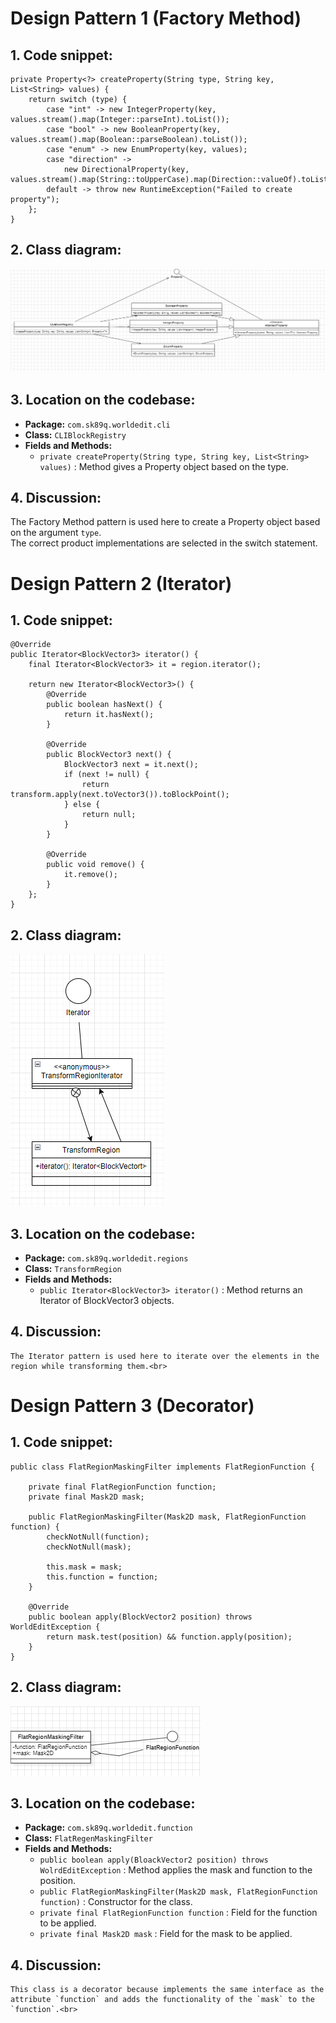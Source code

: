 # Design Pattern 1 (Factory Method)

## 1. Code snippet:
    private Property<?> createProperty(String type, String key, List<String> values) {
        return switch (type) {
            case "int" -> new IntegerProperty(key, values.stream().map(Integer::parseInt).toList());
            case "bool" -> new BooleanProperty(key, values.stream().map(Boolean::parseBoolean).toList());
            case "enum" -> new EnumProperty(key, values);
            case "direction" ->
                new DirectionalProperty(key, values.stream().map(String::toUpperCase).map(Direction::valueOf).toList());
            default -> throw new RuntimeException("Failed to create property");
        };
    }

## 2. Class diagram:

![Factory Method Class Diagram](1Diagram.png)


## 3. Location on the codebase:

- **Package:** `com.sk89q.worldedit.cli`
- **Class:** `CLIBlockRegistry`
- **Fields and Methods:**
    - `private createProperty(String type, String key, List<String> values)` : Method gives a Property object based on the type. 

## 4. Discussion:
 The Factory Method pattern is used here to create a Property object based on the argument `type`. <br>
 The correct product implementations are selected in the switch statement. <br>

# Design Pattern 2 (Iterator)

## 1. Code snippet:
    @Override
    public Iterator<BlockVector3> iterator() {
        final Iterator<BlockVector3> it = region.iterator();

        return new Iterator<BlockVector3>() {
            @Override
            public boolean hasNext() {
                return it.hasNext();
            }

            @Override
            public BlockVector3 next() {
                BlockVector3 next = it.next();
                if (next != null) {
                    return transform.apply(next.toVector3()).toBlockPoint();
                } else {
                    return null;
                }
            }

            @Override
            public void remove() {
                it.remove();
            }
        };
    }

## 2. Class diagram:

![Iterator Class Diagram](2Diagram.png)

## 3. Location on the codebase:

- **Package:** `com.sk89q.worldedit.regions`
- **Class:** `TransformRegion`
- **Fields and Methods:**
    - `public Iterator<BlockVector3> iterator()` : Method returns an Iterator of BlockVector3 objects.

## 4. Discussion:
    The Iterator pattern is used here to iterate over the elements in the region while transforming them.<br>


# Design Pattern 3 (Decorator)

## 1. Code snippet:

    public class FlatRegionMaskingFilter implements FlatRegionFunction {
    
        private final FlatRegionFunction function;
        private final Mask2D mask;
    
        public FlatRegionMaskingFilter(Mask2D mask, FlatRegionFunction function) {
            checkNotNull(function);
            checkNotNull(mask);
    
            this.mask = mask;
            this.function = function;
        }
    
        @Override
        public boolean apply(BlockVector2 position) throws WorldEditException {
            return mask.test(position) && function.apply(position);
        }
    }

## 2. Class diagram:

![Decorator Class Diagram](3Diagram.png)

## 3. Location on the codebase:

- **Package:** `com.sk89q.worldedit.function`
- **Class:** `FlatRegenMaskingFilter`
- **Fields and Methods:**
    - `public boolean apply(BloackVector2 position) throws WolrdEditException` : Method applies the mask and function to the position.
    - `public FlatRegionMaskingFilter(Mask2D mask, FlatRegionFunction function)` : Constructor for the class.
    - `private final FlatRegionFunction function` : Field for the function to be applied.
    - `private final Mask2D mask` : Field for the mask to be applied.

## 4. Discussion:
    This class is a decorator because implements the same interface as the attribute `function` and adds the functionality of the `mask` to the `function`.<br>













































